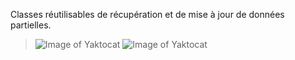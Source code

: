 Classes réutilisables de récupération et de mise à jour de données partielles.

> ![Image of Yaktocat](https://imgur.com/bOaeZnp.png)
> ![Image of Yaktocat](https://imgur.com/5rk3mKJ.png)